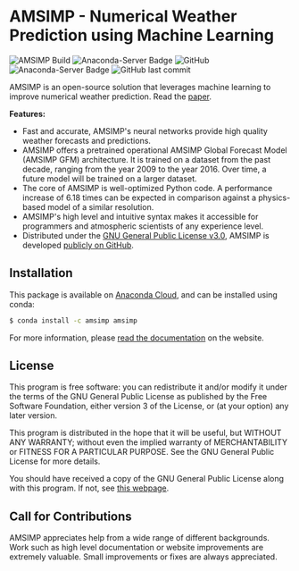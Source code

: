 # AMSIMP - Numerical Weather Prediction using Machine Learning

![AMSIMP Build](https://github.com/amsimp/amsimp/workflows/Build%20AMSIMP/badge.svg)
![Anaconda-Server Badge](https://anaconda.org/amsimp/amsimp/badges/version.svg)
![GitHub](https://img.shields.io/github/license/amsimp/amsimp.svg?style=flat-square)
![Anaconda-Server Badge](https://anaconda.org/amsimp/amsimp/badges/downloads.svg)
![GitHub last commit](https://img.shields.io/github/last-commit/amsimp/amsimp.svg?style=flat-square)

AMSIMP is an open-source solution that leverages machine learning to improve numerical weather prediction. Read the [paper](https://github.com/amsimp/papers/raw/master/scifest/national/project-book/main.pdf).

**Features:**

* Fast and accurate, AMSIMP's neural networks provide high quality weather forecasts and predictions.
* AMSIMP offers a pretrained operational AMSIMP Global Forecast Model (AMSIMP GFM) architecture. It is trained on a dataset from the past decade, ranging from the year 2009 to the year 2016. Over time, a future model will be trained on a larger dataset.
* The core of AMSIMP is well-optimized Python code. A performance increase of 6.18 times can be expected in comparison against a physics-based model of a similar resolution.
* AMSIMP's high level and intuitive syntax makes it accessible for programmers and atmospheric scientists of any experience level.
* Distributed under the [GNU General Public License v3.0](https://github.com/amsimp/amsimp/blob/master/LICENSE), AMSIMP is developed [publicly on GitHub](https://github.com/amsimp/amsimp).

## Installation

This package is available on [Anaconda Cloud](https://anaconda.org/amsimp/amsimp), and can be installed using conda:

```bash
$ conda install -c amsimp amsimp  
```

For more information, please [read the documentation](https://docs.amsimp.com) on the website.

## License
This program is free software: you can redistribute it and/or modify
it under the terms of the GNU General Public License as published by
the Free Software Foundation, either version 3 of the License, or
(at your option) any later version.

This program is distributed in the hope that it will be useful,
but WITHOUT ANY WARRANTY; without even the implied warranty of
MERCHANTABILITY or FITNESS FOR A PARTICULAR PURPOSE.  See the
GNU General Public License for more details.

You should have received a copy of the GNU General Public License
along with this program.  If not, see [this webpage](https://www.gnu.org/licenses/).

## Call for Contributions
AMSIMP appreciates help from a wide range of different backgrounds. Work such as high level documentation or website improvements are extremely valuable. Small improvements or fixes are always appreciated.
